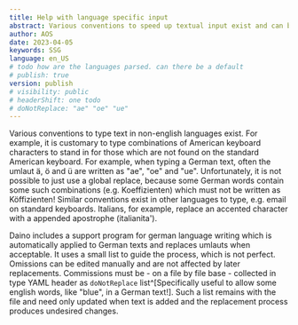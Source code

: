 ```yaml
---
title: Help with language specific input
abstract: Various conventions to speed up textual input exist and can be supported; currently support for german text input is built in.
author: AOS
date: 2023-04-05
keywords: SSG
language: en_US
# todo how are the languages parsed. can there be a default
# publish: true
version: publish
# visibility: public
# headerShift: one todo 
# doNotReplace: "ae" "oe" "ue" 
---
```


Various conventions to type text in non-english languages exist. For example, it is customary to type combinations of American keyboard characters to stand in for those which are not found on the standard American keyboard.
For example, when typing a German text, often the umlaut ä, ö and ü are written as "ae", "oe" and "ue". Unfortunately, it is not possible to just use a global replace, because some German words contain some such combinations (e.g. Koeffizienten) which must not be written as Köffizienten!
Similar conventions exist in other languages to type, e.g. email on standard keyboards. Italians, for example, replace an accented character with a appended apostrophe (italianita').

Daino includes a support program for german language writing which is automatically applied to German texts and replaces umlauts when acceptable. It uses a small list to guide the process, which is not perfect. Omissions can be edited manually and are not affected by later replacements. Commissions must be - on a file by file base - collected in type YAML header as `doNotReplace` list^[Specifically useful to allow some english words, like "blue", in a German text!]. Such a list remains with the file and need only updated when text is added and the replacement process produces undesired changes.


